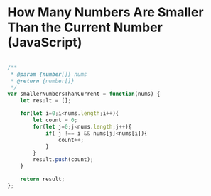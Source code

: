 # How Many Numbers Are Smaller Than the Current Number (JavaScript)

```javascript

/**
 * @param {number[]} nums
 * @return {number[]}
 */
var smallerNumbersThanCurrent = function(nums) {
    let result = [];

    for(let i=0;i<nums.length;i++){
        let count = 0;
        for(let j=0;j<nums.length;j++){
            if( j !== i && nums[j]<nums[i]){
                count++;
            }
        }
        result.push(count);
    }

    return result;
};
